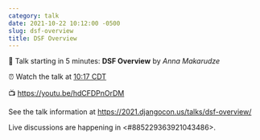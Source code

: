 ```yaml
---
category: talk
date: 2021-10-22 10:12:00 -0500
slug: dsf-overview
title: DSF Overview
---
```


:tada: Talk starting in 5 minutes: **DSF Overview** by *Anna Makarudze*

:alarm_clock: Watch the talk at [10:17 CDT](https://time.is/compare/1017AM_22_October_2021_in_Chicago)

:tv: https://youtu.be/hdCFDPnOrDM

See the talk information at https://2021.djangocon.us/talks/dsf-overview/

Live discussions are happening in <#885229363921043486>.